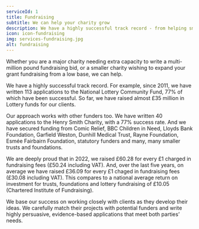 ```yaml
---
serviceId: 1
title: Fundraising
subtitle: We can help your charity grow
description: We have a highly successful track record - from helping small charities set up and grow their trusts and foundations programmes, to leading multi-million pound grant applications for major national charities. We can help you find funders with interests matching your work and then develop successful grant applications on your behalf. We typically secure 67% of all funds applied for.
icon: icon-fundraising
img: services-fundraising.jpg
alt: fundraising
---
```


Whether you are a major charity needing extra capacity to write a multi-million pound fundraising bid, or a smaller charity wishing to expand your grant fundraising from a low base, we can help.

We have a highly successful track record. For example, since 2011, we have written 113 applications to the National Lottery Community Fund, 77% of which have been successful. So far, we have raised almost £35 million in Lottery funds for our clients.

Our approach works with other funders too. We have written 40 applications to the Henry Smith Charity, with a 77% success rate. And we have secured funding from Comic Relief, BBC Children in Need, Lloyds Bank Foundation, Garfield Weston, Dunhill Medical Trust, Rayne Foundation, Esmée Fairbairn Foundation, statutory funders and many, many smaller trusts and foundations.

We are deeply proud that in 2022, we raised £60.28 for every £1 charged in fundraising fees (£50.24 including VAT). And, over the last five years, on average we have raised £36.09 for every £1 chaged in fundraising fees (£30.08 including VAT). This compares to a national average return on investment for trusts, foundations and lottery fundraising of £10.05 (Chartered Institute of Fundraising).

We base our success on working closely with clients as they develop their ideas. We carefully match their projects with potential funders and write highly persuasive, evidence-based applications that meet both parties’ needs.
